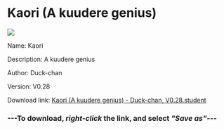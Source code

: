 # Kaori (A kuudere genius)

<img src = "https://raw.githubusercontent.com/Arbiter1223/Koukou-Gurashi-Custom-Students/master/Students/Files/Kaori%20(A%20kuudere%20genius).png">

Name: Kaori

Description: A kuudere genius

Author: Duck-chan

Version: V0.28

Download link: <a href="https://raw.githubusercontent.com/Arbiter1223/Koukou-Gurashi-Custom-Students/master/Students/Files/Kaori%20(A%20kuudere%20genius)%20-%20Duck-chan%2C%20V0.28.student">Kaori (A kuudere genius) - Duck-chan, V0.28.student</a>

### ---**To download, _right-click_ the link, and select _"Save as"_**---
